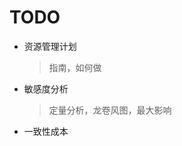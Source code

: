 <!--
 * @Author: your name
 * @Date: 2020-11-18 09:12:47
 * @LastEditTime: 2020-11-18 17:03:39
 * @LastEditors: Please set LastEditors
 * @Description: In User Settings Edit
 * @FilePath: \PMP\知识点\TODO.md
-->

# TODO

- 资源管理计划
  > 指南，如何做
- 敏感度分析
  > 定量分析，龙卷风图，最大影响
- 一致性成本
